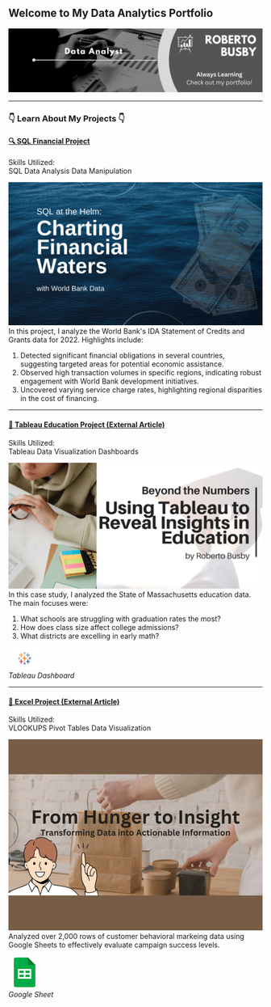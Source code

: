 ## Welcome to My Data Analytics Portfolio  
<img src="images/background.png?raw=true"/>

---

### 👇 Learn About My Projects 👇

#### [🔍 SQL Financial Project](/projects/bank.md)  
 
<div class="project-skills-container">
    <span class="project-skills-label">Skills Utilized:</span>
    <div class="project-skills">
        <span class="project-skill-tag">SQL</span>
        <span class="project-skill-tag">Data Analysis</span>
        <span class="project-skill-tag">Data Manipulation</span> 
    </div>
</div>

[<img src="images/SQL_Bank/SQLproject1.png?raw=true"/>](/projects/bank.md)
In this project, I analyze the World Bank's IDA Statement of Credits and Grants data for 2022. Highlights include:
1. Detected significant financial obligations in several countries, suggesting targeted areas for potential economic assistance.
2. Observed high transaction volumes in specific regions, indicating robust engagement with World Bank development initiatives.
3. Uncovered varying service charge rates, highlighting regional disparities in the cost of financing.

---

#### [🔗 Tableau Education Project (External Article)](https://www.linkedin.com/pulse/tableau-journey-through-massachusetts-education-metrics-roberto-busby-njjrc/)

<div class="project-skills-container">
    <span class="project-skills-label">Skills Utilized:</span>
    <div class="project-skills">
        <span class="project-skill-tag">Tableau</span>
        <span class="project-skill-tag">Data Visualization</span>
        <span class="project-skill-tag">Dashboards</span> 
    </div>
</div>

[<img src="images/tableau/tableau-education.png?raw=true"/>](https://www.linkedin.com/pulse/tableau-journey-through-massachusetts-education-metrics-roberto-busby-njjrc/) 
In this case study, I analyzed the State of Massachusetts education data. The main focuses were:
   1. What schools are struggling with graduation rates the most?
   2. How does class size affect college admissions?
   3. What districts are excelling in early math?

[![Tableau Icon](images/tableau/tableau_icon.png?raw=true)](https://public.tableau.com/views/EducationProject_17145247112430/MassachusettsEducationOverview?:language=en-US&:sid=&:display_count=n&:origin=viz_share_link)  
*Tableau Dashboard*

---

#### [🔗 Excel Project (External Article)](https://www.linkedin.com/pulse/role-analytics-food-delivery-success-roberto-busby-foasc/)  

<div class="project-skills-container">
    <span class="project-skills-label">Skills Utilized:</span>
    <div class="project-skills">
        <span class="project-skill-tag">VLOOKUPS</span>
        <span class="project-skill-tag">Pivot Tables</span>
        <span class="project-skill-tag">Data Visualization</span> 
    </div>
</div>

[<img src="images/excel/excel.JPG?raw=true"/>](https://www.linkedin.com/pulse/role-analytics-food-delivery-success-roberto-busby-foasc/)
Analyzed over 2,000 rows of customer behavioral markeing data using Google Sheets to effectively evaluate campaign success levels.

[![Sheets Icon](images/excel/sheets_icon.png?raw=true)](https://docs.google.com/spreadsheets/d/1JZlQOhyvpybO4J6utH-7Abzs9c-5UR9QUvtl8yphjms/edit?usp=sharing)  
*Google Sheet*
